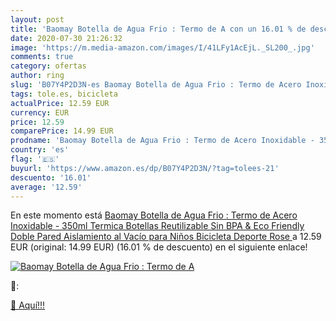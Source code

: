 ```yaml
---
layout: post
title: 'Baomay Botella de Agua Frio : Termo de A con un 16.01 % de descuento'
date: 2020-07-30 21:26:32
image: 'https://m.media-amazon.com/images/I/41LFy1AcEjL._SL200_.jpg'
comments: true
category: ofertas
author: ring
slug: 'B07Y4P2D3N-es Baomay Botella de Agua Frio : Termo de Acero Inoxidable -...'
tags: tole.es, bicicleta
actualPrice: 12.59 EUR
currency: EUR
price: 12.59
comparePrice: 14.99 EUR
prodname: 'Baomay Botella de Agua Frio : Termo de Acero Inoxidable - 350ml Termica Botellas Reutilizable  Sin BPA & Eco Friendly  Doble Pared Aislamiento al Vacío  para Niños  Bicicleta  Deporte  Rose '
country: 'es'
flag: '🇪🇸'
buyurl: 'https://www.amazon.es/dp/B07Y4P2D3N/?tag=tolees-21'
descuento: '16.01'
average: '12.59'
---
```


En este momento está [Baomay Botella de Agua Frio : Termo de Acero Inoxidable - 350ml Termica Botellas Reutilizable  Sin BPA & Eco Friendly  Doble Pared Aislamiento al Vacío  para Niños  Bicicleta  Deporte  Rose ](https://www.amazon.es/dp/B07Y4P2D3N/?tag=tolees-21) a 12.59 EUR (original: 14.99 EUR) (16.01 %  de descuento) en el siguiente enlace!

[![Baomay Botella de Agua Frio : Termo de A](https://m.media-amazon.com/images/I/41LFy1AcEjL._SL200_.jpg)](https://www.amazon.es/dp/B07Y4P2D3N/?tag=tolees-21)

🔎:


[🛒 Aquí!!!](https://www.amazon.es/dp/B07Y4P2D3N/?tag=tolees-21)
